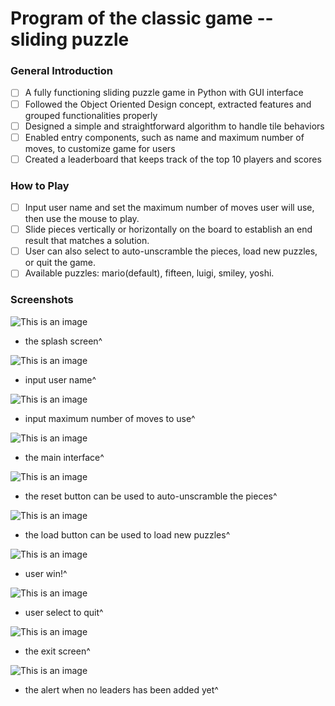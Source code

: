 # Program of the classic game -- sliding puzzle

### General Introduction
- [ ] A fully functioning sliding puzzle game in Python with GUI interface
- [ ] Followed the Object Oriented Design concept, extracted features and grouped functionalities properly 
- [ ] Designed a simple and straightforward algorithm to handle tile behaviors
- [ ] Enabled entry components, such as name and maximum number of moves, to customize game for users
- [ ] Created a leaderboard that keeps track of the top 10 players and scores

### How to Play
- [ ] Input user name and set the maximum number of moves user will use, then use the mouse to play.
- [ ] Slide pieces vertically or horizontally on the board to establish an end result that matches a solution.
- [ ] User can also select to auto-unscramble the pieces, load new puzzles, or quit the game.
- [ ] Available puzzles: mario(default), fifteen, luigi, smiley, yoshi.

### Screenshots

![This is an image](screenshots/splash_screen.png)
- the splash screen^

![This is an image](screenshots/input_name.png)
- input user name^

![This is an image](screenshots/input_number.png)
- input maximum number of moves to use^

![This is an image](screenshots/main_interface.png)
- the main interface^

![This is an image](screenshots/reset_button.png)
- the reset button can be used to auto-unscramble the pieces^

![This is an image](screenshots/load_more.png)
- the load button can be used to load new puzzles^

![This is an image](screenshots/user_win.png)
- user win!^

![This is an image](screenshots/user_quit.png)
- user select to quit^

![This is an image](screenshots/exit_screen.png)
- the exit screen^

![This is an image](screenshots/error_alert.png)
- the alert when no leaders has been added yet^
